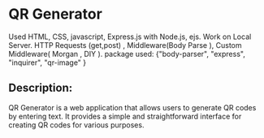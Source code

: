 # QR Generator 
  Used HTML, CSS, javascript, Express.js with Node.js, ejs.
  Work on Local Server. HTTP Requests (get,post) , Middleware(Body Parse ), Custom Middleware( Morgan , DIY ).
  package used: {"body-parser", "express", "inquirer", "qr-image" }

## Description:
  QR Generator is a web application that allows users to generate QR codes by entering text. 
  It provides a simple and straightforward interface for creating QR codes for various purposes.
